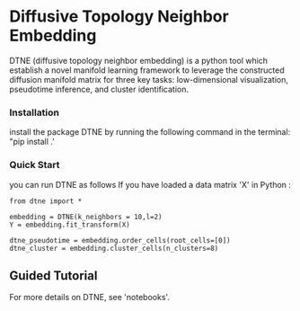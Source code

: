 # Diffusive Topology Neighbor Embedding


DTNE (diffusive topology neighbor embedding) is a python tool which establish a novel manifold learning framework to leverage the constructed diffusion manifold matrix for three key tasks: low-dimensional visualization, pseudotime inference, and cluster identification.

### Installation

install the package DTNE by running the following command in the terminal:
"pip install .'

### Quick Start

you can run DTNE as follows If you have loaded a data matrix 'X' in Python :
```
from dtne import *

embedding = DTNE(k_neighbors = 10,l=2) 
Y = embedding.fit_transform(X)

dtne_pseudotime = embedding.order_cells(root_cells=[0])
dtne_cluster = embedding.cluster_cells(n_clusters=8)
```

## Guided Tutorial

For more details on DTNE, see 'notebooks'.